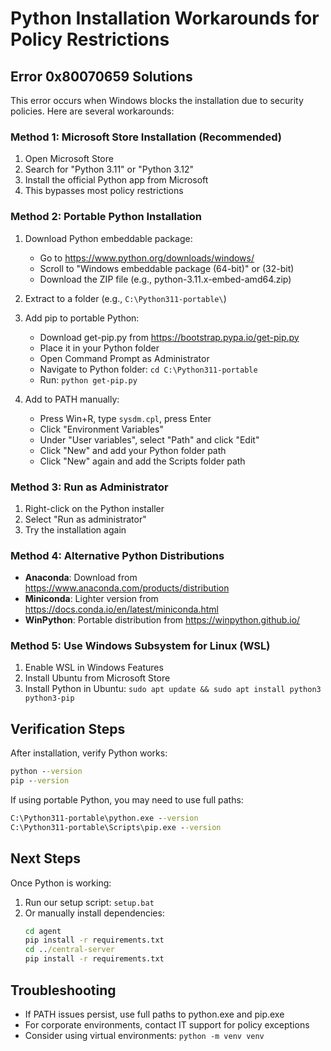 # Python Installation Workarounds for Policy Restrictions

## Error 0x80070659 Solutions

This error occurs when Windows blocks the installation due to security policies. Here are several workarounds:

### Method 1: Microsoft Store Installation (Recommended)
1. Open Microsoft Store
2. Search for "Python 3.11" or "Python 3.12"
3. Install the official Python app from Microsoft
4. This bypasses most policy restrictions

### Method 2: Portable Python Installation
1. Download Python embeddable package:
   - Go to https://www.python.org/downloads/windows/
   - Scroll to "Windows embeddable package (64-bit)" or (32-bit)
   - Download the ZIP file (e.g., python-3.11.x-embed-amd64.zip)

2. Extract to a folder (e.g., `C:\Python311-portable\`)

3. Add pip to portable Python:
   - Download get-pip.py from https://bootstrap.pypa.io/get-pip.py
   - Place it in your Python folder
   - Open Command Prompt as Administrator
   - Navigate to Python folder: `cd C:\Python311-portable`
   - Run: `python get-pip.py`

4. Add to PATH manually:
   - Press Win+R, type `sysdm.cpl`, press Enter
   - Click "Environment Variables"
   - Under "User variables", select "Path" and click "Edit"
   - Click "New" and add your Python folder path
   - Click "New" again and add the Scripts folder path

### Method 3: Run as Administrator
1. Right-click on the Python installer
2. Select "Run as administrator"
3. Try the installation again

### Method 4: Alternative Python Distributions
- **Anaconda**: Download from https://www.anaconda.com/products/distribution
- **Miniconda**: Lighter version from https://docs.conda.io/en/latest/miniconda.html
- **WinPython**: Portable distribution from https://winpython.github.io/

### Method 5: Use Windows Subsystem for Linux (WSL)
1. Enable WSL in Windows Features
2. Install Ubuntu from Microsoft Store
3. Install Python in Ubuntu: `sudo apt update && sudo apt install python3 python3-pip`

## Verification Steps

After installation, verify Python works:
```cmd
python --version
pip --version
```

If using portable Python, you may need to use full paths:
```cmd
C:\Python311-portable\python.exe --version
C:\Python311-portable\Scripts\pip.exe --version
```

## Next Steps

Once Python is working:
1. Run our setup script: `setup.bat`
2. Or manually install dependencies:
   ```cmd
   cd agent
   pip install -r requirements.txt
   cd ../central-server
   pip install -r requirements.txt
   ```

## Troubleshooting

- If PATH issues persist, use full paths to python.exe and pip.exe
- For corporate environments, contact IT support for policy exceptions
- Consider using virtual environments: `python -m venv venv`
